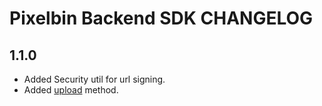 # Pixelbin Backend SDK CHANGELOG

## 1.1.0

-   Added Security util for url signing.
-   Added [upload](./README.md#upload) method.
